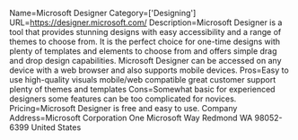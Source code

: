Name=Microsoft Designer
Category=['Designing']
URL=https://designer.microsoft.com/
Description=Microsoft Designer is a tool that provides stunning designs with easy accessibility and a range of themes to choose from. It is the perfect choice for one-time designs with plenty of templates and elements to choose from and offers simple drag and drop design capabilities. Microsoft Designer can be accessed on any device with a web browser and also supports mobile devices.
Pros=Easy to use high-quality visuals mobile/web compatible great customer support plenty of themes and templates
Cons=Somewhat basic for experienced designers some features can be too complicated for novices.
Pricing=Microsoft Designer is free and easy to use.
Company Address=Microsoft Corporation One Microsoft Way Redmond WA 98052-6399 United States
